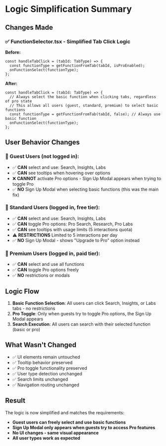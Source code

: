 # Logic Simplification Summary

## Changes Made

### ✅ FunctionSelector.tsx - Simplified Tab Click Logic

**Before:**
```tsx
const handleTabClick = (tabId: TabType) => {
  const functionType = getFunctionFromTab(tabId, isProEnabled);
  onFunctionSelect(functionType);
};
```

**After:**
```tsx
const handleTabClick = (tabId: TabType) => {
  // Always select the basic function when clicking tabs, regardless of pro state
  // This allows all users (guest, standard, premium) to select basic functions
  const functionType = getFunctionFromTab(tabId, false); // Always use basic function
  onFunctionSelect(functionType);
};
```

## User Behavior Changes

### 🔧 Guest Users (not logged in):
- ✅ **CAN** select and use: Search, Insights, Labs
- ✅ **CAN** see tooltips when hovering over options
- ❌ **CANNOT** activate Pro options - Sign Up Modal appears when trying to toggle Pro
- ✅ **NO** Sign Up Modal when selecting basic functions (this was the main fix)

### 🔧 Standard Users (logged in, free tier):
- ✅ **CAN** select and use: Search, Insights, Labs  
- ✅ **CAN** toggle Pro options: Pro Search, Research, Pro Labs
- ✅ **CAN** see tooltips with usage limits (5 interactions quota)
- ⚠️ **RESTRICTIONS** Limited to 5 interactions per day
- ✅ **NO** Sign Up Modal - shows "Upgrade to Pro" option instead

### 🔧 Premium Users (logged in, paid tier):
- ✅ **CAN** select and use all functions
- ✅ **CAN** toggle Pro options freely
- ✅ **NO** restrictions or modals

## Logic Flow

1. **Basic Function Selection**: All users can click Search, Insights, or Labs tabs - no restrictions
2. **Pro Toggle**: Only when guests try to toggle Pro options, the Sign Up Modal appears
3. **Search Execution**: All users can search with their selected function (basic or pro)

## What Wasn't Changed

- ✅ UI elements remain untouched
- ✅ Tooltip behavior preserved  
- ✅ Pro toggle functionality preserved
- ✅ User type detection unchanged
- ✅ Search limits unchanged
- ✅ Navigation routing unchanged

## Result

The logic is now simplified and matches the requirements:
- **Guest users can freely select and use basic functions**
- **Sign Up Modal only appears when guests try to access Pro features**
- **No UI changes - same visual appearance**
- **All user types work as expected**
